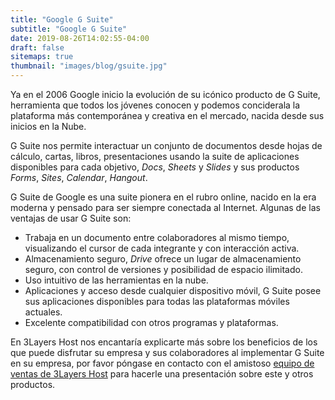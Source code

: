 ```yaml
---
title: "Google G Suite"
subtitle: "Google G Suite"
date: 2019-08-26T14:02:55-04:00
draft: false
sitemaps: true
thumbnail: "images/blog/gsuite.jpg"
---
```


Ya en el 2006 Google inicio la evolución de su icónico producto de G Suite, herramienta que todos los jóvenes conocen y podemos conciderala la plataforma más contemporánea y creativa en el mercado, nacida desde sus inicios en la Nube.

G Suite nos permite interactuar un conjunto de documentos desde hojas de cálculo, cartas, libros, presentaciones usando la suite de aplicaciones disponibles para cada objetivo, *Docs*, *Sheets* y *Slides* y sus productos *Forms*, *Sites*, *Calendar*, *Hangout*.

G Suite de Google es una suite pionera en el rubro online, nacido en la era moderna y pensado para ser siempre conectada al Internet. Algunas de las ventajas de usar G Suite son:

* Trabaja en un documento entre colaboradores al mismo tiempo, visualizando el cursor de cada integrante y con interacción activa.
* Almacenamiento seguro, *Drive* ofrece un lugar de almacenamiento seguro, con control de versiones y posibilidad de espacio ilimitado.
* Uso intuitivo de las herramientas en la nube.
* Aplicaciones y acceso desde cualquier dispositivo móvil, G Suite posee sus aplicaciones disponibles para todas las plataformas móviles actuales.
* Excelente compatibilidad con otros programas y plataformas.

En 3Layers Host nos encantaría explicarte más sobre los beneficios de los que puede disfrutar su empresa y sus colaboradores al implementar G Suite en su empresa, por favor póngase en contacto con el amistoso [equipo de ventas de 3Layers Host](https://3layers.host/contact/) para hacerle una presentación sobre este y otros productos.